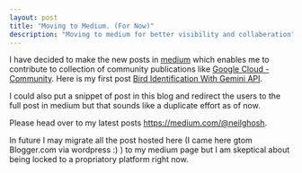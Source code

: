 ```yaml
---
layout: post
title: "Moving to Medium. (For Now)"
description: "Moving to medium for better visibility and collaberation"
---
```


I have decided to make the new posts in [medium](https://medium.com/@neilghosh) which enables me to contribute to collection of community publications like [Google Cloud - Community](https://medium.com/google-cloud).
Here is my first post [Bird Identification With Gemini API](https://medium.com/google-cloud/bird-identification-with-gemini-api-c6af7cfc6532).

I could also put a snippet of post in this blog and redirect the users to the full post in medium but that sounds like a duplicate effort as of now.

Please head over to my latest posts https://medium.com/@neilghosh.

In future I may migrate all the post hosted here (I came here gtom Blogger.com via wordpress :) ) to my medium page but I am skeptical about being locked to a propriatory platform right now.


